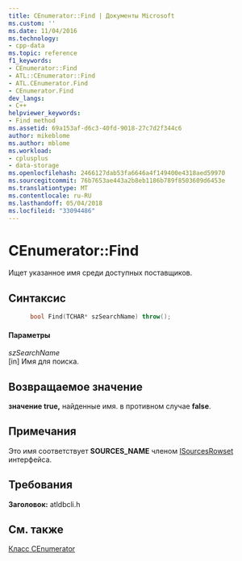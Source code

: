```yaml
---
title: CEnumerator::Find | Документы Microsoft
ms.custom: ''
ms.date: 11/04/2016
ms.technology:
- cpp-data
ms.topic: reference
f1_keywords:
- CEnumerator::Find
- ATL::CEnumerator::Find
- ATL.CEnumerator.Find
- CEnumerator.Find
dev_langs:
- C++
helpviewer_keywords:
- Find method
ms.assetid: 69a153af-d6c3-40fd-9018-27c7d2f344c6
author: mikeblome
ms.author: mblome
ms.workload:
- cplusplus
- data-storage
ms.openlocfilehash: 2466127dab53fa6646a4f149400e4318aed59970
ms.sourcegitcommit: 76b7653ae443a2b8eb1186b789f8503609d6453e
ms.translationtype: MT
ms.contentlocale: ru-RU
ms.lasthandoff: 05/04/2018
ms.locfileid: "33094486"
---
```

# <a name="cenumeratorfind"></a>CEnumerator::Find
Ищет указанное имя среди доступных поставщиков.  
  
## <a name="syntax"></a>Синтаксис  
  
```cpp
      bool Find(TCHAR* szSearchName) throw();  
```  
  
#### <a name="parameters"></a>Параметры  
 *szSearchName*  
 [in] Имя для поиска.  
  
## <a name="return-value"></a>Возвращаемое значение  
 **значение true,** найденные имя. в противном случае **false**.  
  
## <a name="remarks"></a>Примечания  
 Это имя соответствует **SOURCES_NAME** членом [ISourcesRowset](https://msdn.microsoft.com/en-us/library/ms715969.aspx) интерфейса.  
  
## <a name="requirements"></a>Требования  
 **Заголовок:** atldbcli.h  
  
## <a name="see-also"></a>См. также  
 [Класс CEnumerator](../../data/oledb/cenumerator-class.md)